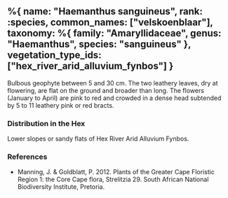 %{
    name: "Haemanthus sanguineus",
    rank: :species,
    common_names: ["velskoenblaar"],
    taxonomy: %{
        family: "Amaryllidaceae",
        genus: "Haemanthus",
        species: "sanguineus"
    },
    vegetation_type_ids: ["hex_river_arid_alluvium_fynbos"]
}
---

Bulbous geophyte between 5 and 30 cm. The two leathery leaves, dry at flowering, are flat on the ground and broader than long. The flowers (January to April) are pink to red and crowded in a dense head subtended by 5 to 11 leathery pink or red bracts.

<!-- read more -->

### Distribution in the Hex

Lower slopes or sandy flats of Hex River Arid Alluvium Fynbos.

### References

* Manning, J. & Goldblatt, P. 2012. Plants of the Greater Cape Floristic Region 1: the Core Cape flora, Strelitzia 29. South African National Biodiversity Institute, Pretoria.